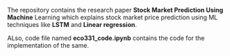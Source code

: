 The repository contains the research paper **Stock Market Prediction Using Machine** Learning which explains stock market price prediction using ML techniques like **LSTM** and **Linear regression**. 

ALso, code file named **eco331_code.ipynb** contains the code for the implementation of the same.
